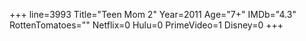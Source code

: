 +++
line=3993
Title="Teen Mom 2"
Year=2011
Age="7+"
IMDb="4.3"
RottenTomatoes=""
Netflix=0
Hulu=0
PrimeVideo=1
Disney=0
+++

